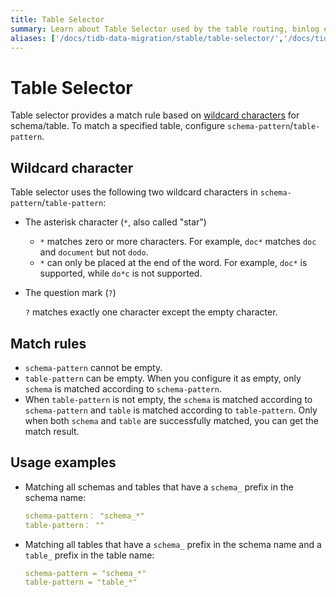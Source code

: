 ```yaml
---
title: Table Selector
summary: Learn about Table Selector used by the table routing, binlog event filtering, and column mapping rule of Data Migration.
aliases: ['/docs/tidb-data-migration/stable/table-selector/','/docs/tidb-data-migration/v1.0/table-selector/','/docs/dev/reference/tools/data-migration/table-selector/','/docs/v3.1/reference/tools/data-migration/table-selector/','/docs/v3.0/reference/tools/data-migration/table-selector/','/docs/v2.1/reference/tools/data-migration/table-selector/','/docs/stable/reference/tools/data-migration/table-selector/']
---
```


# Table Selector

Table selector provides a match rule based on [wildcard characters](https://en.wikipedia.org/wiki/Wildcard_character) for schema/table. To match a specified table, configure `schema-pattern`/`table-pattern`.

## Wildcard character

Table selector uses the following two wildcard characters in `schema-pattern`/`table-pattern`:

+ The asterisk character (`*`, also called "star")

    - `*` matches zero or more characters. For example, `doc*` matches `doc` and `document` but not `dodo`.
    - `*` can only be placed at the end of the word. For example, `doc*` is supported, while `do*c` is not supported.

+ The question mark (`?`)

    `?` matches exactly one character except the empty character.

## Match rules

- `schema-pattern` cannot be empty.
- `table-pattern` can be empty. When you configure it as empty, only `schema` is matched according to `schema-pattern`.
- When `table-pattern` is not empty, the `schema` is matched according to `schema-pattern` and `table` is matched according to `table-pattern`. Only when both `schema` and `table` are successfully matched, you can get the match result.

## Usage examples

- Matching all schemas and tables that have a `schema_` prefix in the schema name:

    ```yaml
    schema-pattern： "schema_*"
    table-pattern： ""
    ```

- Matching all tables that have a `schema_` prefix in the schema name and a `table_` prefix in the table name:

    ```yaml
    schema-pattern = "schema_*"
    table-pattern = "table_*"
    ```
